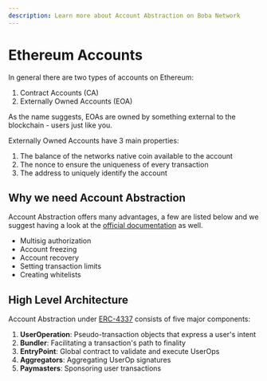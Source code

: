 ```yaml
---
description: Learn more about Account Abstraction on Boba Network
---
```


# Ethereum Accounts

In general there are two types of accounts on Ethereum:
1. Contract Accounts (CA)
2. Externally Owned Accounts (EOA)

As the name suggests, EOAs are owned by something external to the blockchain - users just like you.

Externally Owned Accounts have 3 main properties:
1. The balance of the networks native coin available to the account
2. The nonce to ensure the uniqueness of every transaction
3. The address to uniquely identify the account

## Why we need Account Abstraction
Account Abstraction offers many advantages, a few are listed below and we suggest having a look at the [official documentation](https://ethereum.org/en/roadmap/account-abstraction/) as well.

- Multisig authorization
- Account freezing
- Account recovery
- Setting transaction limits
- Creating whitelists

## High Level Architecture
Account Abstraction under [ERC-4337](https://eips.ethereum.org/EIPS/eip-4337) consists of five major components:
1. **UserOperation**: Pseudo-transaction objects that express a user's intent
2. **Bundler**: Facilitating a transaction's path to finality
3. **EntryPoint**: Global contract to validate and execute UserOps
4. **Aggregators**: Aggregating UserOp signatures
5. **Paymasters**: Sponsoring user transactions
